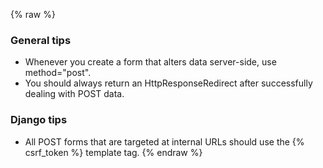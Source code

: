 ---
---
{% raw %}
### General tips
- Whenever you create a form that alters data server-side, use method="post".
- You should always return an HttpResponseRedirect after successfully dealing with POST data.

### Django tips
- All POST forms that are targeted at internal URLs should use the {% csrf_token %} template tag.
{% endraw %}
